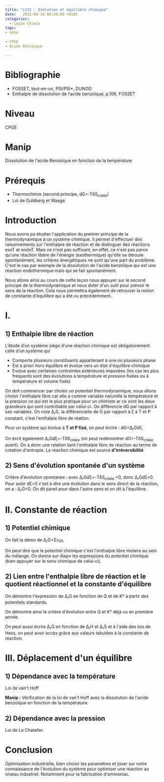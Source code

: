 ```yaml
---
title: "LC22 : Evolution et équilibre chimique"
date:   2021-04-16 08:39:00 +0100
categories:
  - Leçon Chimie
tags:
- Géné
 
- CPGE
- Acide Benzoïque

---
```

# Bibliographie
* FOSSET, tout-en-un, PSI/PSI*, DUNOD
* Enthalpie de dissolution de l’acide benzoïque, p.106, FOSSET

# Niveau 
CPGE

# Manip
Dissolution de l'acide Benzoïque en fonction de la température

# Prérequis
* Thermochimie (second principe, dG=-T&delta;S<sub>créée</sub>)
* Loi de Guldberg et Waage

# Introduction
Nous avons pu étudier l'application du premier principe de la thermodynamique à un système chimique. Il permet d'effectuer des raisonnements sur l'enthalpie de réaction et de distinguer des réactions exoT et endoT. Mais ce n'est pas suffisant, en effet, ce n'est pas parce qu'une réaction libère de l'énergie (exothermique) qu'elle se déroule spontanément, les critères énergétiques ne sont qu'une part du problème. C'est le cas par exemple de la dissolution de l'acide benzoïque qui est une réaction endothermique mais qui se fait spontanément.

Nous allons ainsi au cours de cette leçon nous appuyer sur le second principe de la thermodynamique et nous doter d'un outil pour prévoir le sens de la réaction. Cela nous permettra également de retrouver la notion de constante d'équilibre qui a été vu précédemment. 

# I.
## 1) Enthalpie libre de réaction
L’étude d’un système siège d’une réaction chimique est obligatoirement celle d’un système qui 
* Comporte plusieurs constituants appartenant à une ou plusieurs phase
* Est à priori hors équilibre et évolue vers un état d'équilibre chimique
* Evolue avec certaines contraintes extérieures imposées (les cas les plus fréquents sont des évolutions à température et pression fixées ou à température et volume fixés)

On doit commencer par choisir un potentiel thermodynamique, nous allons choisir l'enthalpie libre car elle a comme variable naturelle la température et la pression ce qui est le plus pratique pour un chimiste ar ce sont les deux grandeurs qui sont contrôlable par celui-ci.
On différencie dG par rapport à ses variables. On note &Delta;<sub>r</sub>G, la différencielle de G par rapport à &xi; à T et P constant, c'est l'enthalpie libre de réation.

Pour un système qui évolue à **T et P fixé**, on peut écrire : dG=&Delta;<sub>r</sub>Gd&xi;.

On écrit également &Delta;<sub>r</sub>Gd&xi;=-T&delta;S<sub>créée</sub> (on peut redémontrer dG=-T&delta;S<sub>créée</sub> avant). On a donc une relation liant l'enthalpie libre de réaction au terme de création d'entropie. La réaction chimique est source **d'irréversibilité**


## 2) Sens d'évolution spontanée d'un système
Critère d'évolution spontanée : avec &Delta;<sub>r</sub>Gd&xi;=-T&delta;S<sub>créée</sub> <0, donc &Delta;<sub>r</sub>Gd&xi;<0. Pour avoir d&xi;>0 c'est à dire une évolution dans le sens direct de la réaction, on a : &Delta;<sub>r</sub>G<0. On dit pareil pour dans l'autre sens et on dit à l'équilibre.

# II. Constante de réaction
## 1) Potentiel chimique
On fait la démo de &Delta;<sub>r</sub>G=&Sigma;&nu;<sub>i</sub>&mu;<sub>i</sub>

On peut dire que le potentiel chimique c'est l'enthalpie libre molaire au sein du mélange.
On donne sur diapo les expressions du potentiel chimique (bien appuyer sur le sens chimique de celui-ci).

## 2) Lien entre l'enthalpie libre de réaction et le quotient réactionnel et la constante d'équilibre
On démontre l'expression de &Delta;<sub>r</sub>G en fonction de Q et de K° à partir des potentiels standards.

On démontre ainsi le critère d'évolution entre Q et K° déjà vu en première année.

On peut aussi écrire &Delta;<sub>r</sub>G en fonction de &Delta;<sub>r</sub>H et &Delta;<sub>r</sub>S et à l'aide des lois de Hess, on peut avoir accès grâce aux valeurs tabulées à la constante de réaction.

# III. Déplacement d'un équilibre
## 1) Dépendance avec la température
Loi de van't Hoff

**Manip :** Vérification de la loi de van't Hoff avec la dissolution de l'acide benzoïque en fonction de la température.

## 2) Dépendance avec la pression
Loi de Le Chatelier.

# Conclusion
Optimisation industrielle, bien choisir les paramètres et jouer sur notre connaissance de l'évolution du système pour optimiser une réaction au niveau industriel. Notamment pour la fabrication d'ammoniac.
